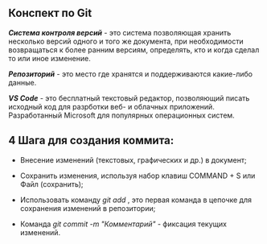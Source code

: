 ## Конспект по Git

_**Система контроля версий**_ - это система позволяющая хранить несколько версий одного и того же документа, при необходимости возвращаться к более ранним версиям, определять, кто и когда сделал то или иное изменение.

_**Репозиторий**_ - это место где хранятся и поддерживаются какие-либо данные.

_**VS Code**_ - это бесплатный текстовый редактор, позволяющий писать исходный код для разрботки веб- и облачных приложений. Разработанный Microsoft для популярных операционных систем.

## 4 Шага для создания коммита:

* Внесение изменений (текстовых, графических и др.) в документ;

* Сохранить изменения, используя набор клавиш COMMAND + S или Файл (сохранить);

* Использовать команду _git add_ , это первая команда в цепочке для сохранения изменений в репозитории;

* Команда _git commit -m "Комментарий"_ - фиксация текущих изменений. 